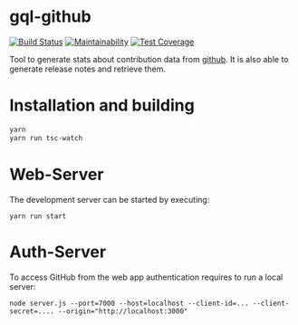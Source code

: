 # gql-github

[![Build Status](https://travis-ci.org/Christof/gql-github.svg?branch=master)](https://travis-ci.org/Christof/gql-github)
[![Maintainability](https://api.codeclimate.com/v1/badges/ee86c41c08b4d90ed96f/maintainability)](https://codeclimate.com/github/Christof/gql-github/maintainability)
[![Test Coverage](https://api.codeclimate.com/v1/badges/ee86c41c08b4d90ed96f/test_coverage)](https://codeclimate.com/github/Christof/gql-github/test_coverage)

Tool to generate stats about contribution data from [github](github.com).
It is also able to generate release notes and retrieve them.

# Installation and building

```bash
yarn
yarn run tsc-watch
```

# Web-Server

The development server can be started by executing:

```
yarn run start
```

# Auth-Server

To access GitHub from the web app authentication requires to run a local server:

```
node server.js --port=7000 --host=localhost --client-id=... --client-secret=.... --origin="http://localhost:3000"
```

